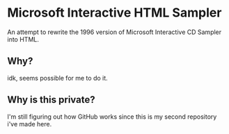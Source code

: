 # Microsoft Interactive HTML Sampler
An attempt to rewrite the 1996 version of Microsoft Interactive CD Sampler into HTML.

## Why?
idk, seems possible for me to do it.

## Why is this private?
I'm still figuring out how GitHub works since this is my second repository i've made here.
